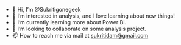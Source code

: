 - 👋 Hi, I’m @Sukritigonegeek
- 👀 I’m interested in analysis, and I love learning about new things!
- 🌱 I’m currently learning more about Power Bi.
- 💞️ I’m looking to collaborate on some analysis project.
- 📫 How to reach me via mail at sukritidam@gmail.com

<!---
Sukritigonegeek/Sukritigonegeek is a ✨ special ✨ repository because its `README.md` (this file) appears on your GitHub profile.
You can click the Preview link to take a look at your changes.
--->
